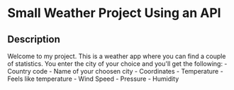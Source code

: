 <h1>Small Weather Project Using an API</h1>

<h2>Description</h2>
Welcome to my project. This is a weather app where you can find a couple of statistics.
You enter the city of your choice and you'll get the following:
- Country code
- Name of your choosen city
- Coordinates
- Temperature
- Feels like temperature
- Wind Speed
- Pressure
- Humidity

